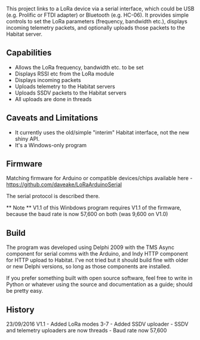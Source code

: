 This project links to a LoRa device via a serial interface, which could be USB (e.g. Prolific or FTDI adapter) or Bluetooth (e.g. HC-06).  It provides simple controls to set the LoRa parameters (frequency, bandwidth etc.), displays incoming telemetry packets, and optionally uploads those packets to the Habitat server.

Capabilities
------------

- Allows the LoRa frequency, bandwidth etc. to be set
- Displays RSSI etc from the LoRa module
- Displays incoming packets
- Uploads telemetry to the Habitat servers
- Uploads SSDV packets to the Habitat servers
- All uploads are done in threads

Caveats and Limitations
-----------------------

- It currently uses the old/simple "interim" Habitat interface, not the new shiny API.
- It's a Windows-only program

Firmware
--------

Matching firmware for Arduino or compatible devices/chips available here - https://github.com/daveake/LoRaArduinoSerial

The serial protocol is described there.

** Note ** V1.1 of this Winbdows program requires V1.1 of the firmware, because the baud rate is now 57,600 on both (was 9,600 on V1.0)

Build
-----

The program was developed using Delphi 2009 with the TMS Async component for serial comms with the Arduino, and Indy HTTP component for HTTP upload to Habitat.  I've not tried but it should build fine with older or new Delphi versions, so long as those components are installed.

If you prefer something built with open source software, feel free to write in Python or whatever using the source and documentation as a guide; should be pretty easy.

History
-------

23/09/2016	V1.1	- Added LoRa modes 3-7
					- Added SSDV uploader
					- SSDV and telemetry uploaders are now threads
					- Baud rate now 57,600

